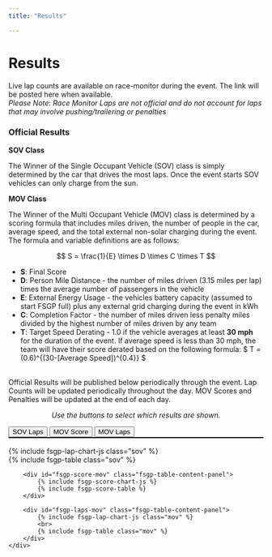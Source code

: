 ```yaml
---
title: "Results"

---
```


# Results

Live lap counts are available on race-monitor during the event. The link will be posted here when available.<br>
 _Please Note: Race Monitor Laps are not official and do not account for laps that may involve pushing/trailering or penalties_

### Official Results

__SOV Class__

The Winner of the Single Occupant Vehicle (SOV) class is simply determined by the car that drives the most laps. Once the event starts SOV vehicles can only charge from the sun. 

__MOV Class__

The Winner of the Multi Occupant Vehicle (MOV) class is determined by a scoring formula that includes miles driven, the number of people in the car, average speed, and the total external non-solar charging during the event. The formula and variable definitions are as follows: <br>

$$ 
S = \frac{1}{E} \times D \times C \times T 
$$

- __S__: Final Score
- __D__: Person Mile Distance - the number of miles driven (3.15 miles per lap) times the average number of passengers in the vehicle 
- __E__: External Energy Usage - the vehicles battery capacity (assumed to start FSGP full) plus any external grid charging during the event in kWh
- __C__: Completion Factor - the number of miles driven less penalty miles divided by the highest number of miles driven by any team 
- __T__: Target Speed Derating - 1.0 if the vehicle averages at least <b>30 mph</b> for the duration of the event. If average speed is less than 30 mph, the team will have their score derated based on the following formula: $ T = (0.6)^{(30-[Average Speed])^{0.4}} $

<br>
Official Results will be published below periodically through the event. Lap Counts will be updated periodically throughout the day. MOV Scores and Penalties will be updated at the end of each day. 

<p style="text-align:center;"><i>Use the buttons to select which results are shown.</i></p>

<div class="fsgp-tab-container">
    <div class="fsgp-tab-buttons" style="border-bottom:2px solid;border-bottom-color:black;">
        <button class="fsgp-tab-button active" onclick="showFsgpTab('fsgp-table-sov')">SOV Laps</button>
        <button class="fsgp-tab-button" onclick="showFsgpTab('fsgp-score-mov')">MOV Score</button>
        <button class="fsgp-tab-button" onclick="showFsgpTab('fsgp-laps-mov')">MOV Laps</button>
    </div>
<br>
    <div class="fsgp-tab-content">
        <div id="fsgp-table-sov" class="fsgp-table-content-panel">
            {% include fsgp-lap-chart-js class="sov" %}
			<br>
			{% include fsgp-table class="sov" %} 
        </div>

        <div id="fsgp-score-mov" class="fsgp-table-content-panel">
			{% include fsgp-score-chart-js %}
			{% include fsgp-score-table %} 
        </div>

        <div id="fsgp-laps-mov" class="fsgp-table-content-panel">
            {% include fsgp-lap-chart-js class="mov" %}
			<br>
			{% include fsgp-table class="mov" %} 
        </div>
    </div>
</div>



